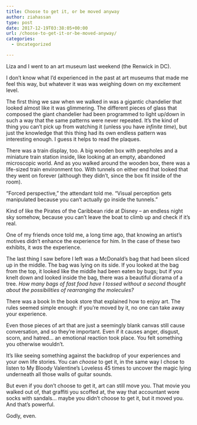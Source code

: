 ```yaml
---
title: Choose to get it, or be moved anyway
author: ziahassan
type: post
date: 2017-12-19T03:38:05+00:00
url: /choose-to-get-it-or-be-moved-anyway/
categories:
  - Uncategorized

---
```

Liza and I went to an art museum last weekend (the Renwick in DC).

I don’t know what I’d experienced in the past at art museums that made me feel this way, but whatever it was was weighing down on my excitement level. 

The first thing we saw when we walked in was a gigantic chandelier that looked almost like it was glimmering. The different pieces of glass that composed the giant chandelier had been programmed to light up/down in such a way that the same patterns were never repeated. It’s the kind of thing you can’t pick up from watching it (unless you have _infinite time_), but just the knowledge that this thing had its own endless pattern was interesting enough. I guess it helps to read the plaques. 

There was a train display, too. A big wooden box with peepholes and a miniature train station inside, like looking at an empty, abandoned microscopic world. And as you walked around the wooden box, there was a life-sized train environment too. With tunnels on either end that looked that they went on forever (although they didn’t, since the box fit inside of the room). 

“Forced perspective,” the attendant told me. “Visual perception gets manipulated because you can’t actually go inside the tunnels.” 

Kind of like the Pirates of the Caribbean ride at Disney &#8211; an endless night sky somehow, because you can’t leave the boat to climb up and check if it’s real.

One of my friends once told me, a long time ago, that knowing an artist’s motives didn’t enhance the experience for him. In the case of these two exhibits, it _was_ the experience. 

The last thing I saw before I left was a McDonald’s bag that had been sliced up in the middle. The bag was lying on its side. If you looked at the bag from the top, it looked like the middle had been eaten by bugs; but if you knelt down and looked inside the bag, there was a beautiful diorama of a tree. _How many bags of fast food have I tossed without a second thought about the possibilities of rearranging the molecules?_

There was a book In the book store that explained how to enjoy art. The rules seemed simple enough: if you’re moved by it, no one can take away your experience. 

Even those pieces of art that are just a seemingly blank canvas still cause conversation, and so they’re important. Even if it causes anger, disgust, scorn, and hatred… an emotional reaction took place. You felt something you otherwise wouldn’t. 

It’s like seeing something against the backdrop of your experiences and your own life stories. You can _choose_ to get it, in the same way I chose to listen to My Bloody Valentine’s Loveless 45 times to uncover the magic lying underneath all those walls of guitar sounds.

But even if you don’t choose to get it, art can still move you. That movie you walked out of, that graffiti you scoffed at, the way that accountant wore socks with sandals… maybe you didn’t choose to get it, but it moved you. And that’s powerful.

Godly, even.